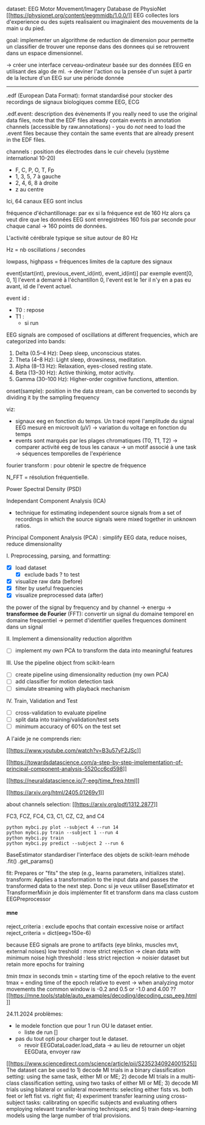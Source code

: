 dataset: EEG Motor Movement/Imagery Database de PhysioNet
[[https://physionet.org/content/eegmmidb/1.0.0/]]
EEG collectes lors d'experience ou des sujets realisaient ou imaginaient des mouvements de la main u du pied.

goal: implementer un algorithme de reduction de dimension pour permette un classifier de trouver une reponse dans des donnees qui se retrouvent dans un espace dimensionnel.

-> créer une interface cerveau-ordinateur basée sur des données EEG en utilisant des algo de ml.
-> deviner l'action ou la pensée d'un sujet à partir de la lecture d'un EEG sur une période donnée

---

.edf (European Data Format): format standardisé pour stocker des recordings de signaux biologiques comme EEG, ECG

.edf.event: description des évènements
If you really need to use the original data files, note that the EDF files already contain events in annotation channels (accessible by raw.annotations) - you do _not_ need to load the .event files because they contain the same events that are already present in the EDF files.

channels : position des électrodes dans le cuir chevelu (système international 10-20)

- F, C, P, O, T, Fp
- 1, 3, 5, 7 à gauche
- 2, 4, 6, 8 à droite
- z au centre

Ici, 64 canaux EEG sont inclus

fréquence d'échantillonage: par ex si la fréquence est de 160 Hz alors ça veut dire que les données EEG sont enregistrées 160 fois par seconde pour chaque canal -> 160 points de données.

L'activité cérébrale typique se situe autour de 80 Hz

Hz = nb oscillations / secondes

lowpass, highpass = fréquences limites de la capture des signaux

event[start(int), previous_event_id(int), event_id(int)]
par exemple event[0, 0, 1]
l'event a demarré à l'échantillon 0, l'event est le 1er il n'y en a pas eu avant, id de l'event actuel.


event id :

- T0 : repose
- T1 :
  - si run

EEG signals are composed of oscillations at different frequencies, which are categorized into bands:
1. Delta (0.5–4 Hz): Deep sleep, unconscious states.
2. Theta (4–8 Hz): Light sleep, drowsiness, meditation.
3. Alpha (8–13 Hz): Relaxation, eyes-closed resting state.
4. Beta (13–30 Hz): Active thinking, motor activity.
5. Gamma (30–100 Hz): Higher-order cognitive functions, attention.

onset(sample): position in the data stream, can be converted to seconds by dividing it by the sampling frequency

viz:

- signaux eeg en fonction du temps. Un tracé repré l'amplitude du signal EEG mesuré en microvolt (μV) -> variation du voltage en fonction du temps
- events sont marqués par les plages chromatiques (T0, T1, T2)
  -> comparer activité eeg de tous les canaux
  -> un motif associé à une task
  -> séquences temporelles de l'expérience

fourier transform : pour obtenir le spectre de fréquence

N_FFT = résolution fréquentielle.

Power Spectral Density (PSD)


Independant Component Analysis (ICA)

- technique for estimating independent source signals from a set of recordings in which the source signals were mixed together in unknown ratios.

Principal Component Analysis (PCA) : simplify EEG data, reduce noises, reduce dimensionality

I. Preprocessing, parsing, and formatting:

- [x] load dataset
  - [x] exclude bads ? to test
- [x] visualize raw data (before)
- [x] filter by useful frequencies
- [x] visualize preprocessed data (after)

the power of the signal by frequency and by channel
-> energu
-> **transformee de Fourier** (FFT): convertir un signal du domaine temporel en domaine frequentiel
-> permet d'identifier quelles frequences dominent dans un signal

II. Implement a dimensionality reduction algorithm

- [ ] implement my own PCA to transform the data into meaningful features

III. Use the pipeline object from scikit-learn

- [ ] create pipeline using dimensionality reduction (my own PCA)
- [ ] add classifier for motion detection task
- [ ] simulate streaming with playback mechanism

IV. Train, Validation and Test

- [ ] cross-validation to evaluate pipeline
- [ ] split data into training/validation/test sets
- [ ] minimum accuracy of 60% on the test set

A l'aide je ne comprends rien:

[[https://www.youtube.com/watch?v=B3u57yF2JSc]]

[[https://towardsdatascience.com/a-step-by-step-implementation-of-principal-component-analysis-5520cc6cd598]]

[[https://neuraldatascience.io/7-eeg/time_freq.html]]

[[https://arxiv.org/html/2405.01269v1]]

about channels selection:
[[https://arxiv.org/pdf/1312.2877]]

FC3, FCZ, FC4, C3, C1, CZ,
C2, and C4

```
python mybci.py plot --subject 4 --run 14
python mybci.py train --subject 1 --run 4
python mybci.py train
python mybci.py predict --subject 2 --run 6
```

BaseEstimator
standardiser l'interface des objets de scikit-learn
méhode .fit() .get_params()

fit: Prepares or "fits" the step (e.g., learns parameters, initializes state).
transform: Applies a transformation to the input data and passes the transformed data to the next step.
Donc si je veux utiliser BaseEstimator et TransformerMixin je dois implémenter fit et transform dans ma class custom EEGPreprocessor

#### mne

reject_criteria : exclude epochs that contain excessive noise or artifact
reject_criteria = dict(eeg=150e-6)

because EEG signals are prone to artifacts (eye blinks, muscles mvt, external noises)
low treshold : more strict rejection -> clean data with minimum noise
high threshold : less strict rejection -> noisier dataset but retain more epochs for training

_tmin tmax_ in seconds
tmin = starting time of the epoch relative to the event
tmax = ending time of the epoch relative to event
-> when analyzing motor movements the common window is -0.2 and 0.5 or -1.0 and 4.00 ??
[[https://mne.tools/stable/auto_examples/decoding/decoding_csp_eeg.html]]

24.11.2024
problèmes:
- le modele fonction que pour 1 run OU le dataset entier. 
    - liste de run []
- pas du tout opti pour charger tout le dataset.
    - revoir EEGDataLoader.load_data -> au lieu de retourner un objet EEGData, envoyer raw


[[https://www.sciencedirect.com/science/article/pii/S2352340924001525]]
The dataset can be used to 1) decode MI trials in a binary classification setting: using the same task, either MI or ME; 2) decode MI trials in a multi-class classification setting, using two tasks of either MI or ME; 3) decode MI trials using bilateral or unilateral movements: selecting either fists vs. both feet or left fist vs. right fist; 4) experiment transfer learning using cross-subject tasks: calibrating on specific subjects and evaluating others employing relevant transfer-learning techniques; and 5) train deep-learning models using the large number of trial provisions.